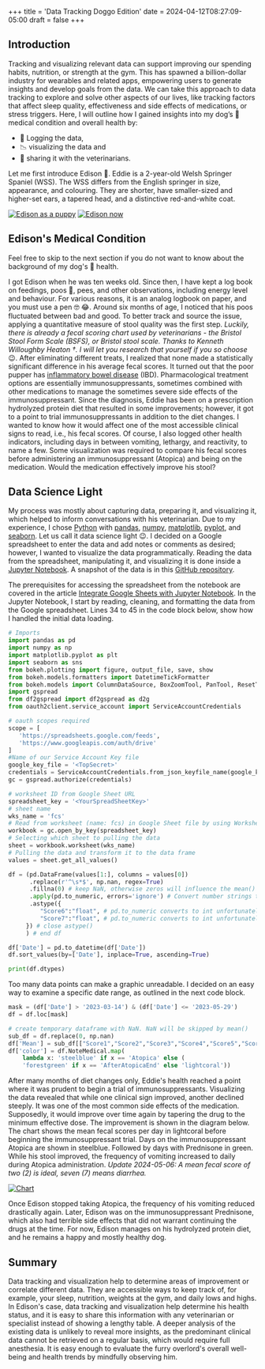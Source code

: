 +++
title = 'Data Tracking Doggo Edition'
date = 2024-04-12T08:27:09-05:00
draft = false
+++
## Introduction

Tracking and visualizing relevant data can support improving our spending habits, nutrition, or strength at the gym. This has spawned a billion-dollar industry for wearables and related apps, empowering users to generate insights and develop goals from the data. We can take this approach to data tracking to explore and solve other aspects of our lives, like tracking factors that affect sleep quality, effectiveness and side effects of medications, or stress triggers. Here, I will outline how I gained insights into my dog’s :dog: medical condition and overall health by:

- :ledger: Logging the data,
- :chart_with_downwards_trend: visualizing the data and
- :envelope_with_arrow: sharing it with the veterinarians.

Let me first introduce Edison :dog:.
Eddie is a 2-year-old Welsh Springer Spaniel (WSS). The WSS differs from the English springer in size, appearance, and colouring. They are shorter, have smaller-sized and higher-set ears, a tapered head, and a distinctive red-and-white coat.

[![Edison as a puppy](/images/eddie-pickup.jpg)](/images/eddie-pickup.jpg) [![Edison now](/images/eddie-2024.jpg)](/images/eddie-2024.jpg)

## Edison's Medical Condition

Feel free to skip to the next section if you do not want to know about the background of my dog's :dog: health.

I got Edison when he was ten weeks old. Since then, I have kept a log book on feedings, poos :poop:, pees, and other observations, including energy level and behaviour. For various reasons, it is an analog logbook on paper, and you must use a pen :nerd_face: :joy:. Around six months of age, I noticed that his poos fluctuated between bad and good.
To better track and source the issue, applying a quantitative measure of stool quality was the first step.
*Luckily, there is already a fecal scoring chart used by veterinarians - the Bristol Stool Form Scale (BSFS), or Bristol stool scale. Thanks to Kenneth Willoughby Heaton †. I will let you research that yourself if you so choose* :wink:.
After eliminating different treats, I realized that none made a statistically significant difference in his average fecal scores. 
It turned out that the poor pupper has [inflammatory bowel disease](https://www.ncbi.nlm.nih.gov/pmc/articles/PMC2835779/) (IBD).
Pharmacological treatment options are essentially immunosuppressants, sometimes combined with other medications to manage the sometimes severe side effects of the immunosuppressant.
Since the diagnosis, Eddie has been on a prescription hydrolyzed protein diet that resulted in some improvements; however, it got to a point to trial immunosuppressants in addition to the diet changes.
I wanted to know how it would affect one of the most accessible clinical signs to read, i.e., his fecal scores. Of course, I also logged other health indicators, including days in between vomiting, lethargy, and reactivity, to name a few. Some visualization was required to compare his fecal scores before administering an immunosuppressant (Atopica) and being on the medication. Would the medication effectively improve his stool?


## Data Science Light

My process was mostly about capturing data, preparing it, and visualizing it, which helped to inform conversations with his veterinarian. Due to my experience, I chose [Python](https://www.python.org/) with [pandas](https://pandas.pydata.org/), [numpy](https://numpy.org/), [matplotlib](https://matplotlib.org/), [pyplot](https://matplotlib.org/3.5.3/api/_as_gen/matplotlib.pyplot.html), and [seaborn](https://seaborn.pydata.org/). Let us call it data science light :wink:.
I decided on a Google spreadsheet to enter the data and add notes or comments as desired; however, I wanted to visualize the data programmatically.
Reading the data from the spreadsheet, manipulating it, and visualizing it is done inside a [Jupyter Notebook](https://jupyter.org/). A snapshot of the data is in this [GitHub repository](https://github.com/manderson-it/data-tracking-doggo-edition).

The prerequisites for accessing the spreadsheet from the notebook are covered in the article [Integrate Google Sheets with Jupyter Notebook](https://medium.com/@techno021/integrate-google-sheets-with-jupyter-notebook-e25a4c349828).
In the Jupyter Notebook, I start by reading, cleaning, and formatting the data from the Google spreadsheet.
Lines 34 to 45 in the code block below, show how I handled the initial data loading.

```python {linenos=table,hl_lines=["34-45"]}
# Imports
import pandas as pd
import numpy as np
import matplotlib.pyplot as plt
import seaborn as sns
from bokeh.plotting import figure, output_file, save, show
from bokeh.models.formatters import DatetimeTickFormatter
from bokeh.models import ColumnDataSource, BoxZoomTool, PanTool, ResetTool, HoverTool, WheelZoomTool, Title
import gspread
from df2gspread import df2gspread as d2g
from oauth2client.service_account import ServiceAccountCredentials

# oauth scopes required
scope = [
   'https://spreadsheets.google.com/feeds',
   'https://www.googleapis.com/auth/drive'
]
#Name of our Service Account Key file
google_key_file = '<TopSecret>'
credentials = ServiceAccountCredentials.from_json_keyfile_name(google_key_file, scope)
gc = gspread.authorize(credentials)

# worksheet ID from Google Sheet URL
spreadsheet_key = '<YourSpreadSheetKey>'
# sheet name
wks_name = 'fcs'
# Read from worksheet (name: fcs) in Google Sheet file by using Worksheet ID/name
workbook = gc.open_by_key(spreadsheet_key)
# Selecting which sheet to pulling the data
sheet = workbook.worksheet(wks_name)
# Pulling the data and transform it to the data frame
values = sheet.get_all_values()

df = (pd.DataFrame(values[1:], columns = values[0])
      .replace(r'^\s*$', np.nan, regex=True)
      .fillna(0) # keep NaN, otherwise zeros will influence the mean()
      .apply(pd.to_numeric, errors='ignore') # Convert number strings to floats and ints, Score6 and Score7 are int64 not float64 which causes problems when aplying other functions
      .astype({
         "Score6":"float", # pd.to_numeric converts to int unfortunately, needs to be consistent
         "Score7":"float", # pd.to_numeric converts to int unfortunately, needs to be consistent
     }) # close astype()
     ) # end df

df['Date'] = pd.to_datetime(df['Date'])
df.sort_values(by=['Date'], inplace=True, ascending=True)

print(df.dtypes)
```

Too many data points can make a graphic unreadable.
I decided on an easy way to examine a specific date range, as outlined in the next code block.

```python {linenos=table}
mask = (df['Date'] > '2023-03-14') & (df['Date'] <= '2023-05-29')
df = df.loc[mask]

# create temporary dataframe with NaN. NaN will be skipped by mean()
sub_df = df.replace(0, np.nan)
df['Mean'] = sub_df[["Score1","Score2","Score3","Score4","Score5","Score6","Score7"]].mean(axis=1, skipna=True).round(2)
df['color'] = df.NoteMedical.map(
    lambda x: 'steelblue' if x == 'Atopica' else (
    'forestgreen' if x == 'AfterAtopicaEnd' else 'lightcoral'))
```

After many months of diet changes only, Eddie's health reached a point where it was prudent to begin a trial of immunosuppressants.
Visualizing the data revealed that while one clinical sign improved, another declined steeply. It was one of the most common side effects of the medication. Supposedly, it would improve over time again by tapering the drug to the minimum effective dose.
The improvement is shown in the diagram below.
The chart shows the mean fecal scores per day in lightcoral before beginning the immunosuppressant trial.
Days on the immunosuppressant Atopica are shown in steelblue.
Followed by days with Prednisone in green.
While his stool improved, the frequency of vomiting increased to daily during Atopica administration.
*Update 2024-05-06: A mean fecal score of two (2) is ideal, seven (7) means diarrhea.*

[![Chart](/images/Edison-FecalScoreChart-2023.png)](/images/Edison-FecalScoreChart-2023.png)

Once Edison stopped taking Atopica, the frequency of his vomiting reduced drastically again. Later, Edison was on the immunosuppressant Prednisone, which also had terrible side effects that did not warrant continuing the drugs at the time. For now, Edison manages on his hydrolyzed protein diet, and he remains a happy and mostly healthy dog.

## Summary

Data tracking and visualization help to determine areas of improvement or correlate different data. They are accessible ways to keep track of, for example, your sleep, nutrition, weights at the gym, and daily lows and highs.
In Edison's case, data tracking and visualization help determine his health status, and it is easy to share this information with any veterinarian or specialist instead of showing a lengthy table. A deeper analysis of the existing data is unlikely to reveal more insights, as the predominant clinical data cannot be retrieved on a regular basis, which would require full anesthesia. It is easy enough to evaluate the furry overlord's overall well-being and health trends by mindfully observing him.

